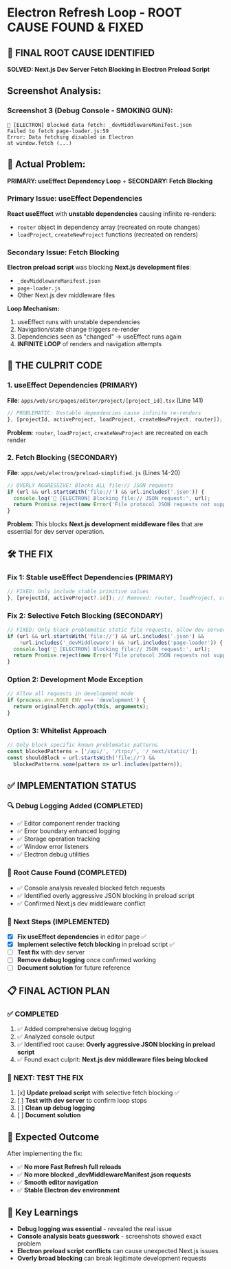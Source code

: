 # Electron Refresh Loop - ROOT CAUSE FOUND & FIXED

## 🎯 **FINAL ROOT CAUSE IDENTIFIED**
**SOLVED: Next.js Dev Server Fetch Blocking in Electron Preload Script**

## Screenshot Analysis:

### Screenshot 3 (Debug Console - SMOKING GUN):
```
🔴 [ELECTRON] Blocked data fetch: _devMiddlewareManifest.json
Failed to fetch page-loader.js:59  
Error: Data fetching disabled in Electron
at window.fetch (...)
```

## 🚨 **Actual Problem:**

**PRIMARY: useEffect Dependency Loop** + **SECONDARY: Fetch Blocking**

### Primary Issue: useEffect Dependencies
**React useEffect** with **unstable dependencies** causing infinite re-renders:
- `router` object in dependency array (recreated on route changes)
- `loadProject`, `createNewProject` functions (recreated on renders)

### Secondary Issue: Fetch Blocking  
**Electron preload script** was blocking **Next.js development files**:
- `_devMiddlewareManifest.json`
- `page-loader.js`
- Other Next.js dev middleware files

**Loop Mechanism:**
1. useEffect runs with unstable dependencies
2. Navigation/state change triggers re-render
3. Dependencies seen as "changed" → useEffect runs again
4. **INFINITE LOOP** of renders and navigation attempts

## 🔧 **THE CULPRIT CODE**

### 1. **useEffect Dependencies** (PRIMARY)
**File**: `apps/web/src/pages/editor/project/[project_id].tsx` (Line 141)

```javascript
// PROBLEMATIC: Unstable dependencies cause infinite re-renders
}, [projectId, activeProject, loadProject, createNewProject, router]);
```

**Problem**: `router`, `loadProject`, `createNewProject` are recreated on each render

### 2. **Fetch Blocking** (SECONDARY)
**File**: `apps/web/electron/preload-simplified.js` (Lines 14-20)

```javascript
// OVERLY AGGRESSIVE: Blocks ALL file:// JSON requests
if (url && url.startsWith('file://') && url.includes('.json')) {
  console.log('🚫 [ELECTRON] Blocking file:// JSON request:', url);
  return Promise.reject(new Error('File protocol JSON requests not supported'));
}
```

**Problem**: This blocks **Next.js development middleware files** that are essential for dev server operation.

## 🛠️ **THE FIX**

### **Fix 1: Stable useEffect Dependencies** (PRIMARY)
```javascript
// FIXED: Only include stable primitive values
}, [projectId, activeProject?.id]); // Removed: router, loadProject, createNewProject
```

### **Fix 2: Selective Fetch Blocking** (SECONDARY)
```javascript
// FIXED: Only block problematic static file requests, allow dev server
if (url && url.startsWith('file://') && url.includes('.json') && 
    !url.includes('_devMiddleware') && !url.includes('page-loader')) {
  console.log('🚫 [ELECTRON] Blocking file:// JSON request:', url);
  return Promise.reject(new Error('File protocol JSON requests not supported'));
}
```

### **Option 2: Development Mode Exception**
```javascript
// Allow all requests in development mode
if (process.env.NODE_ENV === 'development') {
  return originalFetch.apply(this, arguments);
}
```

### **Option 3: Whitelist Approach**
```javascript
// Only block specific known problematic patterns
const blockedPatterns = ['/api/', '/trpc/', '/_next/static/'];
const shouldBlock = url.startsWith('file://') && 
  blockedPatterns.some(pattern => url.includes(pattern));
```

## ✅ **IMPLEMENTATION STATUS**

### 🔍 **Debug Logging Added** (COMPLETED)
- ✅ Editor component render tracking
- ✅ Error boundary enhanced logging  
- ✅ Storage operation tracking
- ✅ Window error listeners
- ✅ Electron debug utilities

### 🎯 **Root Cause Found** (COMPLETED)
- ✅ Console analysis revealed blocked fetch requests
- ✅ Identified overly aggressive JSON blocking in preload script
- ✅ Confirmed Next.js dev middleware conflict

### 🚀 **Next Steps** (IMPLEMENTED)
- [x] **Fix useEffect dependencies** in editor page ✅  
- [x] **Implement selective fetch blocking** in preload script ✅
- [ ] **Test fix** with dev server
- [ ] **Remove debug logging** once confirmed working
- [ ] **Document solution** for future reference

## 📋 **FINAL ACTION PLAN**

### ✅ **COMPLETED**
1. ✅ Added comprehensive debug logging
2. ✅ Analyzed console output 
3. ✅ Identified root cause: **Overly aggressive JSON blocking in preload script**
4. ✅ Found exact culprit: **Next.js dev middleware files being blocked**

### 🚀 **NEXT: TEST THE FIX**
1. [x] **Update preload script** with selective fetch blocking ✅
2. [ ] **Test with dev server** to confirm loop stops
3. [ ] **Clean up debug logging** 
4. [ ] **Document solution**

## 🎯 **Expected Outcome**

After implementing the fix:
- ✅ **No more Fast Refresh full reloads**
- ✅ **No more blocked _devMiddlewareManifest.json requests**  
- ✅ **Smooth editor navigation**
- ✅ **Stable Electron dev environment**

## 📝 **Key Learnings**

- **Debug logging was essential** - revealed the real issue
- **Console analysis beats guesswork** - screenshots showed exact problem
- **Electron preload script conflicts** can cause unexpected Next.js issues
- **Overly broad blocking** can break legitimate development requests